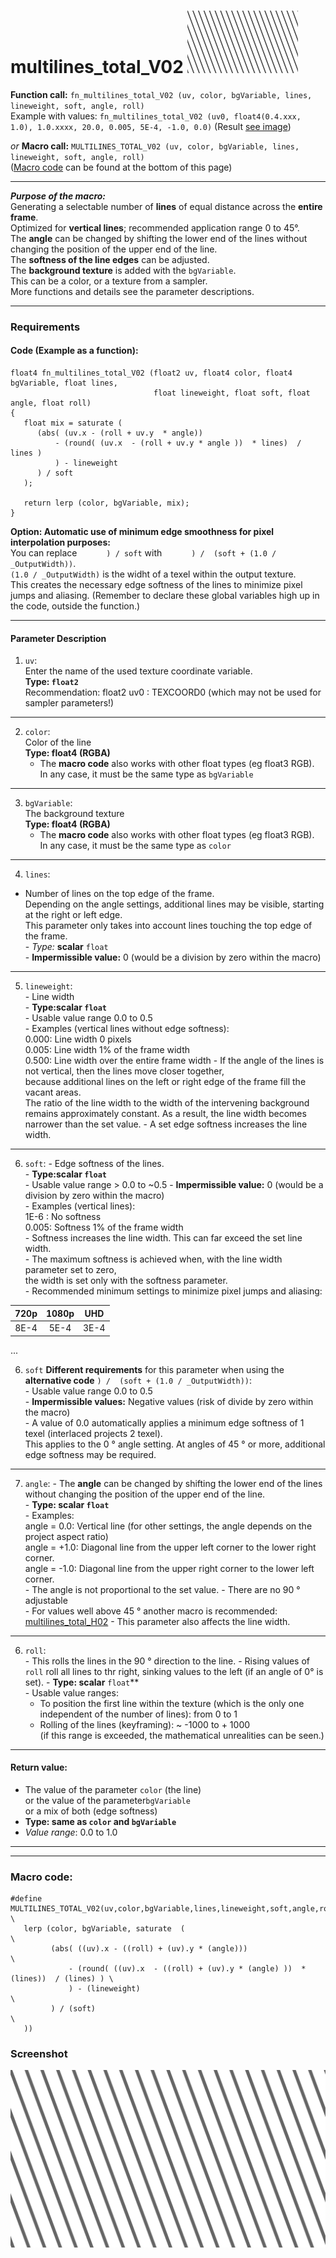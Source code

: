 # multilines_total_V02  [![](images/multilines_total_V02-thumbnail.png)](images/multilines_total_V02.png)

**Function call:** `fn_multilines_total_V02 (uv, color, bgVariable, lines, lineweight, soft, angle, roll)`  
Example with values: `fn_multilines_total_V02 (uv0, float4(0.4.xxx, 1.0), 1.0.xxxx, 20.0, 0.005, 5E-4, -1.0, 0.0)`
(Result [see image](images/multilines_total_V02.png))  

*or* **Macro call:** `MULTILINES_TOTAL_V02 (uv, color, bgVariable, lines, lineweight, soft, angle, roll)`  
  ([Macro code](#macro-code) can be found at the bottom of this page)

---

***Purpose of the macro:***  
Generating a selectable number of **lines** of equal distance across the **entire frame**.  
Optimized for **vertical lines**; recommended application range 0 to 45°.  
The **angle** can be changed by shifting the lower end of the lines without changing the position of the upper end of the line.  
The **softness of the line edges** can be adjusted.  
The **background texture** is added with the `bgVariable`.  
This can be a color, or a texture from a sampler.  
More functions and details see the parameter descriptions.


---

### Requirements

#### Code (Example as a function):
```` Code
float4 fn_multilines_total_V02 (float2 uv, float4 color, float4 bgVariable, float lines,
                                float lineweight, float soft, float angle, float roll)
{ 
   float mix = saturate (
      (abs( (uv.x - (roll + uv.y  * angle))
          - (round( (uv.x  - (roll + uv.y * angle ))  * lines)  / lines )
          ) - lineweight
      ) / soft
   );
  
   return lerp (color, bgVariable, mix);
}
````   
**Option: Automatic use of minimum edge smoothness for pixel interpolation purposes:**  
You can replace `      ) / soft` with `      ) /  (soft + (1.0 / _OutputWidth))`.  
`(1.0 / _OutputWidth)` is the widht of a texel within the output texture.  
This creates the necessary edge softness of the lines to minimize pixel jumps and aliasing.
(Remember to declare these global variables high up in the code, outside the function.)

---

#### Parameter Description  
  
   1. `uv`:  
     Enter the name of the used texture coordinate variable.  
     **Type: `float2`**  
     Recommendation: float2 uv0 : TEXCOORD0   (which may not be used for sampler parameters!)

---

  
   2. `color`:  
     Color of the line  
     **Type: float4 (RGBA)**  
        - The **macro code** also works with other float types (eg float3 RGB).  
          In any case, it must be the same type as `bgVariable`  
  
---

   3. `bgVariable`:  
     The background texture  
     **Type: float4 (RGBA)**  
        - The **macro code** also works with other float types (eg float3 RGB).  
          In any case, it must be the same type as `color`  
       
---

   4. `lines`:  
   - Number of lines on the top edge of the frame.  
     Depending on the angle settings, additional lines may be visible, starting at the right or left edge.  
     This parameter only takes into account lines touching the top edge of the frame.  
    - *Type:* **scalar** `float`  
    - **Impermissible value:** 0 (would be a division by zero within the macro)  

---

   5. `lineweight`:  
     - Line width  
     - **Type:scalar `float`**  
     - Usable value range 0.0 to 0.5  
     - Examples (vertical lines without edge softness):  
       0.000: Line width 0 pixels  
       0.005: Line width 1% of the frame width  
       0.500: Line width over the entire frame width 
     - If the angle of the lines is not vertical, then the lines move closer together,  
       because additional lines on the left or right edge of the frame fill the vacant areas.  
       The ratio of the line width to the width of the intervening background remains approximately constant. 
       As a result, the line width becomes narrower than the set value.
     - A set edge softness increases the line width.
         
---

   6. `soft`:
     - Edge softness of the lines.  
     - **Type:scalar `float`**  
     - Usable value range > 0.0 to ~0.5
     - **Impermissible value:** 0 (would be a division by zero within the macro)  
     - Examples (vertical lines):  
       1E-6 : No softness  
       0.005: Softness 1% of the frame width  
     - Softness increases the line width. This can far exceed the set line width.   
     - The maximum softness is achieved when, with the line width parameter set to zero,   
       the width is set only with the softness parameter.  
     - Recommended minimum settings to minimize pixel jumps and aliasing:

  |   720p |  1080p |  UHD  |
  |:------:|:------:|:-----:|
  |  8E-4  |  5E-4  | 3E-4  |

...
  
   6. `soft` **Different requirements** for this parameter when using the **alternative code** `) /  (soft + (1.0 / _OutputWidth))`:  
     - Usable value range 0.0 to 0.5  
     - **Impermissible values:** Negative values (risk of divide by zero within the macro)  
     - A value of 0.0 automatically applies a minimum edge softness of 1 texel (interlaced projects 2 texel).  
       This applies to the 0 ° angle setting. At angles of 45 ° or more, additional edge softness may be required.


---

  7. `angle`:
    - The **angle** can be changed by shifting the lower end of the lines  
      without changing the position of the upper end of the line.  
    - **Type: scalar `float`**  
    - Examples:  
      angle =  0.0: Vertical line (for other settings, the angle depends on the project aspect ratio)  
      angle = +1.0: Diagonal line from the upper left corner to the lower right corner.  
      angle = -1.0: Diagonal line from the upper right corner to the lower left corner.  
    - The angle is not proportional to the set value. 
    - There are no 90 ° adjustable  
    -  For values well above 45 ° another macro is recommended: [multilines_total_H02](multilines_total_H02.md) 
    - This parameter also affects the line width.    

---
   
   6. `roll`:  
     - This rolls the lines in the 90 ° direction to the line. 
     - Rising values of `roll` roll all lines to thr right, sinking values to the left (if an angle of 0° is set).
     - **Type: scalar** `float`**  
     - Usable value ranges:  
       - To position the first line within the texture (which is the only one independent of the number of lines): from 0 to 1  
       - Rolling of the lines (keyframing): ~ -1000 to + 1000  
         (if this range is exceeded, the mathematical unrealities can be seen.)  


---

 #### Return value:
   - The value of the parameter `color` (the line)  
      or the value of the parameter`bgVariable`  
      or a mix of both (edge softness)  
   - **Type: same as `color` and `bgVariable`**  
   - *Value range*: 0.0 to 1.0  

 
---
---


### Macro code:

```` Code
#define MULTILINES_TOTAL_V02(uv,color,bgVariable,lines,lineweight,soft,angle,roll)       \
   lerp (color, bgVariable, saturate  (                                                  \
         (abs( ((uv).x - ((roll) + (uv).y * (angle)))                                    \
             - (round( ((uv).x  - ((roll) + (uv).y * (angle) ))  * (lines))  / (lines) ) \
             ) - (lineweight)                                                            \
         ) / (soft)                                                                      \
   ))
````  


### Screenshot  
![](images/multilines_total_V02.png)
